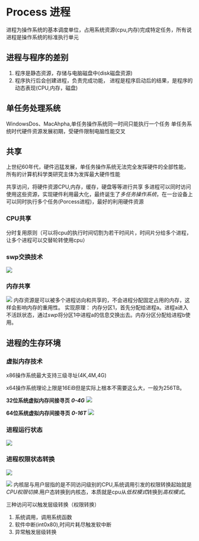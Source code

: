 # Process 进程

进程为操作系统的基本调度单位，占用系统资源(cpu,内存)完成特定任务，所有说进程是操作系统的标准执行单元

## 进程与程序的差别

1. 程序是静态资源，存储与电脑磁盘中(disk磁盘资源)
2. 程序执行后会创建进程，负责完成功能，
进程是程序启动后的结果，是程序的动态表现(CPU,内存，磁盘)

## 单任务处理系统

WindowsDos、MacAhpha,单任务操作系统同一时间只能执行一个任务
单任务系统时代硬件资源发展初期，受硬件限制电脑性能交叉

## 共享

上世纪60年代，硬件迅猛发展，单任务操作系统无法完全发挥硬件的全部性能，所有的计算机科学类研究主体为发挥最大硬件性能

共享访问，将硬件资源CPU,内存，缓存，硬盘等等进行共享
多进程可以同时访问使用这些资源，实现硬件利用最大化，最终诞生了*多任务操作系统*，在一台设备上可以同时执行多个任务(Porcess进程)，最好的利用硬件资源

### CPU共享

分时复用原则（可以将cpu的执行时间切割为若干时间片，时间片分给多个进程，让多个进程可以交替轮转使用cpu）

### swp交换技术

![](https://liuhao-aliyun-oss.oss-cn-beijing.aliyuncs.com/1685772755674.png)

### 内存共享

![](https://liuhao-aliyun-oss.oss-cn-beijing.aliyuncs.com/1685773950636.png)
内存资源是可以被多个进程访向和共享的，不会进程分配固定占用的内存，这样会影响内存的重用性。
实现原理：
内存分区1，首先分配给进程a。进程a进入不活跃状态，通过*swp*将分区1中进程a的信息交换出去。内存分区分配给进程b使用。

## 进程的生存环境

### 虚拟内存技术

x86操作系统最大支持三级寻址(4K,4M,4G)

x64操作系统理论上限是16EiB但是实际上根本不需要这么大，一般为256TB。

**32位系统虚拟内存间接寻页**
***0-4G***
![](https://liuhao-aliyun-oss.oss-cn-beijing.aliyuncs.com/1685776208487.png)

**64位系统虚拟内存间接寻页**
***0-16T***
![](https://liuhao-aliyun-oss.oss-cn-beijing.aliyuncs.com/1685776670490.png)

### 进程运行状态

![](https://liuhao-aliyun-oss.oss-cn-beijing.aliyuncs.com/1685776913012.png)

### 进程权限状态转换

![](https://liuhao-aliyun-oss.oss-cn-beijing.aliyuncs.com/1685777015367.png)

![](https://liuhao-aliyun-oss.oss-cn-beijing.aliyuncs.com/1685777215183.png)
内核层与用户层指的是不同访问级别的CPU,系统调用引发的权限转换起始就是*CPU权限切换*.用户态转换到内核态，本质就是cpu从*低权模式*转换到*高权模式*。

三种访问可以触发层级转换（权限转换）

1. 系统调用，调用系统函数
2. 软件中断(int0x80),时间片耗尽触发软中断
3. 异常触发层级转换

